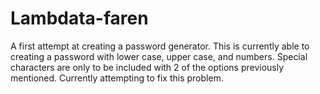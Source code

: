 # Lambdata-faren

A first attempt at creating a password generator. This is currently able to creating a password with lower case, upper case, and numbers. Special characters are only to be included with 2 of the options previously mentioned. Currently attempting to fix this problem.